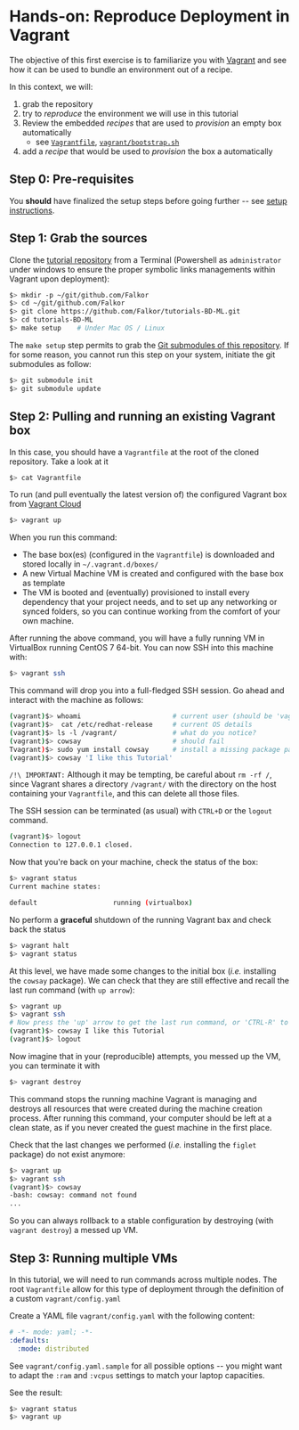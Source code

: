 
# Hands-on: Reproduce Deployment in Vagrant

The objective of this first exercise is to familiarize you with [Vagrant](https://www.vagrantup.com) and see how it can be used to bundle an environment out of a recipe.

In this context, we will:

1. grab the repository
2. try to _reproduce_ the environment we will use in this tutorial
3. Review the embedded _recipes_ that are used to _provision_ an empty box automatically
    - see [`Vagrantfile`](https://github.com/Falkor/tutorials-BD-ML/blob/master/Vagrantfile), [`vagrant/bootstrap.sh`](https://github.com/Falkor/tutorials-BD-ML/blob/master/vagrant/bootstrap.sh)
4. add a _recipe_ that would be used to _provision_ the box a automatically


## Step 0: Pre-requisites

You **should** have finalized the setup steps before going further -- see [setup instructions](/setup/).

## Step 1: Grab the sources

Clone the [tutorial repository](https://github.com/Falkor/tutorials-BD-ML) from a Terminal (Powershell as `administrator` under windows  to ensure the proper symbolic links managements within Vagrant upon deployment):

~~~bash
$> mkdir -p ~/git/github.com/Falkor
$> cd ~/git/github.com/Falkor
$> git clone https://github.com/Falkor/tutorials-BD-ML.git
$> cd tutorials-BD-ML
$> make setup    # Under Mac OS / Linux
~~~

The `make setup` step permits to grab the [Git submodules of this repository](https://git-scm.com/book/en/v2/Git-Tools-Submodules). If for some reason, you cannot run this step on your system, initiate the git submodules as follow:

~~~bash
$> git submodule init
$> git submodule update
~~~

## Step 2: Pulling and running an existing Vagrant box

In this case, you should have a `Vagrantfile` at the root of the cloned repository.
Take a look at it

~~~bash
$> cat Vagrantfile
~~~

To run (and pull eventually the latest version of) the configured Vagrant box from [Vagrant Cloud](http://vagrantcloud.com)

~~~bash
$> vagrant up
~~~

When you run this command:

* The base box(es) (configured in the `Vagrantfile`) is downloaded and stored locally in `~/.vagrant.d/boxes/`
* A new Virtual Machine VM is created and configured with the base box as template
* The VM is booted and (eventually) provisioned to install every dependency that your project needs, and to set up any networking or synced folders, so you can continue working from the comfort of your own machine.

After running the above command, you will have a fully running VM in VirtualBox running CentOS 7 64-bit.
You can now SSH into this machine with:

~~~bash
$> vagrant ssh
~~~

This command will drop you into a full-fledged SSH session. Go ahead and interact with the machine as follows:

~~~bash
(vagrant)$> whoami                       # current user (should be 'vagrant')
(vagrant)$>  cat /etc/redhat-release     # current OS details
(vagrant)$> ls -l /vagrant/              # what do you notice?
(vagrant)$> cowsay                       # should fail
Tvagrant)$> sudo yum install cowsay      # install a missing package package
(vagrant)$> cowsay 'I like this Tutorial'
~~~

`/!\ IMPORTANT:` Although it may be tempting, be careful about `rm -rf /`, since Vagrant shares a directory `/vagrant/` with the directory on the host containing your `Vagrantfile`, and this can delete all those files.

The SSH session can be terminated (as usual) with `CTRL+D` or the `logout` command.

~~~bash
(vagrant)$> logout
Connection to 127.0.0.1 closed.
~~~

Now that you're back on your machine, check the status of the box:

~~~bash
$> vagrant status
Current machine states:

default                   running (virtualbox)
~~~

No perform a __graceful__ shutdown of the running Vagrant bax  and check back the status

~~~bash
$> vagrant halt
$> vagrant status
~~~

At this level, we have made some changes to the initial box (_i.e._ installing the `cowsay` package).
We can check that they are still effective and recall the last run command (with `up arrow`):

~~~bash
$> vagrant up
$> vagrant ssh
# Now press the 'up' arrow to get the last run command, or 'CTRL-R' to search for a pattern ('fig' for instance)
(vagrant)$> cowsay I like this Tutorial
(vagrant)$> logout
~~~

Now imagine that in your (reproducible) attempts, you messed up the VM, you can terminate it with

~~~bash
$> vagrant destroy
~~~

This command stops the running machine Vagrant is managing and destroys all resources that were created during the machine creation process. After running this command, your computer should be left at a clean state, as if you never created the guest machine in the first place.

Check that the last changes we performed (_i.e._ installing the `figlet` package) do not exist anymore:

~~~bash
$> vagrant up
$> vagrant ssh
(vagrant)$> cowsay
-bash: cowsay: command not found
...
~~~

So you can always rollback to a stable configuration by destroying (with `vagrant destroy`) a messed up VM.

## Step 3: Running multiple VMs

In this tutorial, we will need to run commands across multiple nodes.
The root `Vagrantfile` allow for this type of deployment through the definition of a custom `vagrant/config.yaml`

Create a YAML file `vagrant/config.yaml` with the following content:

~~~yaml
# -*- mode: yaml; -*-
:defaults:
  :mode: distributed
~~~

See `vagrant/config.yaml.sample` for all possible options -- you might want to adapt the `:ram` and `:vcpus` settings to match your laptop capacities.

See the result:

~~~bash
$> vagrant status
$> vagrant up
~~~

